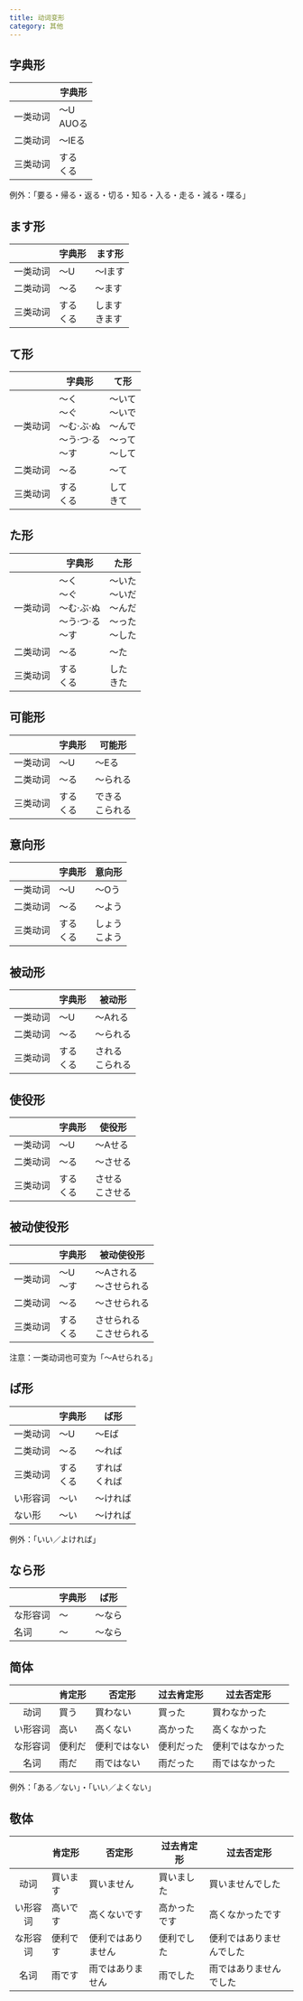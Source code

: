 ```yaml
---
title: 动词变形
category: 其他
---
```


## 字典形

|          | 字典形         |
| -------- | -------------- |
| 一类动词 | ～U<br />AUOる |
| 二类动词 | ～IEる         |
| 三类动词 | する<br />くる |

例外：「要る・帰る・返る・切る・知る・入る・走る・減る・喋る」

## ます形

|          | 字典形         | ます形             |
| -------- | -------------- | ------------------ |
| 一类动词 | ～U            | ～Iます            |
| 二类动词 | ～る           | ～ます             |
| 三类动词 | する<br />くる | します<br />きます |

## て形

|          | 字典形                                                   | て形                                                   |
| -------- | -------------------------------------------------------- | ------------------------------------------------------ |
| 一类动词 | ～く<br />～ぐ<br />～む·ぶ·ぬ<br />～う·つ·る<br />～す | ～いて<br />～いで<br />～んで<br />～って<br />～して |
| 二类动词 | ～る                                                     | ～て                                                   |
| 三类动词 | する<br />くる                                           | して<br />きて                                         |

## た形

|          | 字典形                                                   | た形                                                   |
| -------- | -------------------------------------------------------- | ------------------------------------------------------ |
| 一类动词 | ～く<br />～ぐ<br />～む·ぶ·ぬ<br />～う·つ·る<br />～す | ～いた<br />～いだ<br />～んだ<br />～った<br />～した |
| 二类动词 | ～る                                                     | ～た                                                   |
| 三类动词 | する<br />くる                                           | した<br />きた                                         |

## 可能形

|          | 字典形         | 可能形               |
| -------- | -------------- | -------------------- |
| 一类动词 | ～U            | ～Eる                |
| 二类动词 | ～る           | ～られる             |
| 三类动词 | する<br />くる | できる<br />こられる |

## 意向形

|          | 字典形         | 意向形             |
| -------- | -------------- | ------------------ |
| 一类动词 | ～U            | ～Oう              |
| 二类动词 | ～る           | ～よう             |
| 三类动词 | する<br />くる | しょう<br />こよう |

## 被动形

|          | 字典形         | 被动形               |
| -------- | -------------- | -------------------- |
| 一类动词 | ～U            | ～Aれる              |
| 二类动词 | ～る           | ～られる             |
| 三类动词 | する<br />くる | される<br />こられる |

## 使役形

|          | 字典形         | 使役形               |
| -------- | -------------- | -------------------- |
| 一类动词 | ～U            | ～Aせる              |
| 二类动词 | ～る           | ～させる             |
| 三类动词 | する<br />くる | させる<br />こさせる |

## 被动使役形

|          | 字典形         | 被动使役形                   |
| -------- | -------------- | ---------------------------- |
| 一类动词 | ～U<br />～す  | ～Aされる<br />～させられる  |
| 二类动词 | ～る           | ～させられる                 |
| 三类动词 | する<br />くる | させられる<br />こさせられる |

注意：一类动词也可变为「～Aせられる」

## ば形

|          | 字典形         | ば形               |
| -------- | -------------- | ------------------ |
| 一类动词 | ～U            | ～Eば              |
| 二类动词 | ～る           | ～れば             |
| 三类动词 | する<br />くる | すれば<br />くれば |
| い形容词 | ～い           | ～ければ           |
| ない形   | ～い           | ～ければ           |

例外：「いい／よければ」

## なら形

|          | 字典形 | ば形   |
| -------- | ------ | ------ |
| な形容词 | ～     | ～なら |
| 名词     | ～     | ～なら |

## 简体

|          | 肯定形 | 否定形       | 过去肯定形 | 过去否定形       |
| :------: | ------ | ------------ | ---------- | ---------------- |
|   动词   | 買う   | 買わない     | 買った     | 買わなかった     |
| い形容词 | 高い   | 高くない     | 高かった   | 高くなかった     |
| な形容词 | 便利だ | 便利ではない | 便利だった | 便利ではなかった |
|   名词   | 雨だ   | 雨ではない   | 雨だった   | 雨ではなかった   |

例外：「ある／ない」・「いい／よくない」

## 敬体

|          | 肯定形   | 否定形             | 过去肯定形   | 过去否定形               |
| :------: | -------- | ------------------ | ------------ | ------------------------ |
|   动词   | 買います | 買いません         | 買いました   | 買いませんでした         |
| い形容词 | 高いです | 高くないです       | 高かったです | 高くなかったです         |
| な形容词 | 便利です | 便利ではありません | 便利でした   | 便利ではありませんでした |
|   名词   | 雨です   | 雨ではありません   | 雨でした     | 雨ではありませんでした   |
